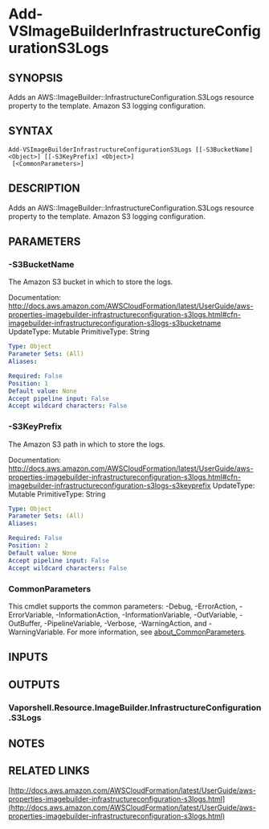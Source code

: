 # Add-VSImageBuilderInfrastructureConfigurationS3Logs

## SYNOPSIS
Adds an AWS::ImageBuilder::InfrastructureConfiguration.S3Logs resource property to the template.
Amazon S3 logging configuration.

## SYNTAX

```
Add-VSImageBuilderInfrastructureConfigurationS3Logs [[-S3BucketName] <Object>] [[-S3KeyPrefix] <Object>]
 [<CommonParameters>]
```

## DESCRIPTION
Adds an AWS::ImageBuilder::InfrastructureConfiguration.S3Logs resource property to the template.
Amazon S3 logging configuration.

## PARAMETERS

### -S3BucketName
The Amazon S3 bucket in which to store the logs.

Documentation: http://docs.aws.amazon.com/AWSCloudFormation/latest/UserGuide/aws-properties-imagebuilder-infrastructureconfiguration-s3logs.html#cfn-imagebuilder-infrastructureconfiguration-s3logs-s3bucketname
UpdateType: Mutable
PrimitiveType: String

```yaml
Type: Object
Parameter Sets: (All)
Aliases:

Required: False
Position: 1
Default value: None
Accept pipeline input: False
Accept wildcard characters: False
```

### -S3KeyPrefix
The Amazon S3 path in which to store the logs.

Documentation: http://docs.aws.amazon.com/AWSCloudFormation/latest/UserGuide/aws-properties-imagebuilder-infrastructureconfiguration-s3logs.html#cfn-imagebuilder-infrastructureconfiguration-s3logs-s3keyprefix
UpdateType: Mutable
PrimitiveType: String

```yaml
Type: Object
Parameter Sets: (All)
Aliases:

Required: False
Position: 2
Default value: None
Accept pipeline input: False
Accept wildcard characters: False
```

### CommonParameters
This cmdlet supports the common parameters: -Debug, -ErrorAction, -ErrorVariable, -InformationAction, -InformationVariable, -OutVariable, -OutBuffer, -PipelineVariable, -Verbose, -WarningAction, and -WarningVariable. For more information, see [about_CommonParameters](http://go.microsoft.com/fwlink/?LinkID=113216).

## INPUTS

## OUTPUTS

### Vaporshell.Resource.ImageBuilder.InfrastructureConfiguration.S3Logs
## NOTES

## RELATED LINKS

[http://docs.aws.amazon.com/AWSCloudFormation/latest/UserGuide/aws-properties-imagebuilder-infrastructureconfiguration-s3logs.html](http://docs.aws.amazon.com/AWSCloudFormation/latest/UserGuide/aws-properties-imagebuilder-infrastructureconfiguration-s3logs.html)

